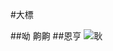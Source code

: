 #大標

##呦
齁齁
##恩亨
![耿](https://i.pinimg.com/originals/e0/08/0c/e0080cde74e9eff6c825bcc154a0fe6a.jpg)
